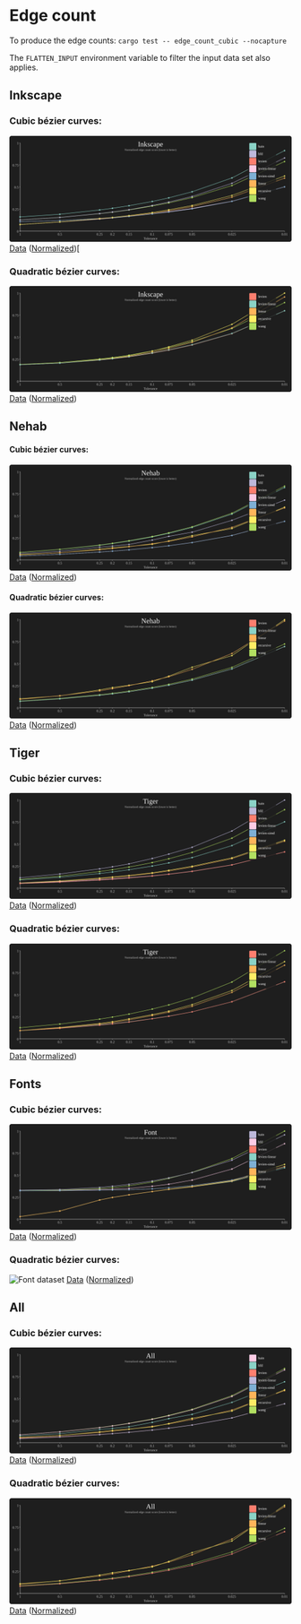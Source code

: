 # Edge count

To produce the edge counts: `cargo test -- edge_count_cubic --nocapture`

The `FLATTEN_INPUT` environment variable to filter the input data set also applies.


## Inkscape

### Cubic bézier curves:

![Inkscape dataset](results/edge-count-cubic-inkscape.svg)
[Data](results/edge-count-cubic-inkscape.md) ([Normalized](results/edge-count-cubic-inkscape-normalized.md))[

### Quadratic bézier curves:

![Inkscape dataset](results/edge-count-quadratic-inkscape.svg)
[Data](results/edge-count-quadratic-inkscape.md) ([Normalized](results/edge-count-quadratic-inkscape-normalized.md))


## Nehab

#### Cubic bézier curves:

![Nehab dataset](results/edge-count-cubic-nehab.svg)
[Data](results/edge-count-cubic-nehab.md) ([Normalized](results/edge-count-cubic-nehab-normalized.md))

#### Quadratic bézier curves:

![Nehab dataset](results/edge-count-quadratic-nehab.svg)
[Data](results/edge-count-quadratic-nehab.md) ([Normalized](results/edge-count-quadratic-nehab-normalized.md))

## Tiger

### Cubic bézier curves:

![Tiger dataset](results/edge-count-cubic-tiger.svg)
[Data](results/edge-count-cubic-tiger.md) ([Normalized](results/edge-count-cubic-tiger-normalized.md))

### Quadratic bézier curves:

![Tiger dataset](results/edge-count-quadratic-tiger.svg)
[Data](results/edge-count-quadratic-tiger.md) ([Normalized](results/edge-count-quadratic-tiger-normalized.md))


## Fonts

### Cubic bézier curves:

![Fonts dataset](results/edge-count-cubic-font.svg)
[Data](results/edge-count-cubic-font.md) ([Normalized](results/edge-count-cubic-font-normalized.md))

### Quadratic bézier curves:

![Font dataset](results/edge-count-font-all.svg)
[Data](results/edge-count-font-all.md) ([Normalized](results/edge-count-font-all-normalized.md))


## All

### Cubic bézier curves:

![Merged dataset](results/edge-count-cubic-all.svg)
[Data](results/edge-count-cubic-all.md) ([Normalized](results/edge-count-cubic-all-normalized.md))

### Quadratic bézier curves:

![Merged dataset](results/edge-count-quadratic-all.svg)
[Data](results/edge-count-quadratic-all.md) ([Normalized](results/edge-count-quadratic-all-normalized.md))
